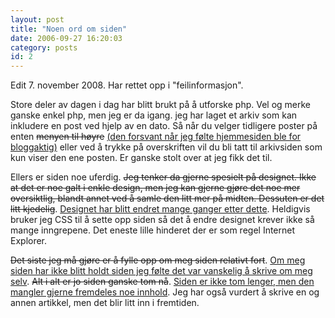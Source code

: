 ```yaml
---
layout: post
title: "Noen ord om siden"
date: 2006-09-27 16:20:03
category: posts
id: 2
---
```

Edit 7. november 2008. Har rettet opp i "feilinformasjon".

Store deler av dagen i dag har blitt brukt på å utforske php. Vel og merke ganske enkel php, men jeg er da igang. jeg har laget et arkiv som kan inkludere en post ved hjelp av en dato. Så når du velger tidligere poster på enten <del>menyen til høyre</del> <ins>(den forsvant når jeg følte hjemmesiden ble for bloggaktig)</ins> eller ved å trykke på overskriften vil du bli tatt til arkivsiden som kun viser den ene posten. Er ganske stolt over at jeg fikk det til. 

Ellers er siden noe uferdig. <del>Jeg tenker da gjerne spesielt på designet. Ikke at det er noe galt i enkle design, men jeg kan gjerne gjøre det noe mer oversiktlig, blandt annet ved å samle den litt mer på midten. Dessuten er det litt kjedelig</del>. <ins>Designet har blitt endret mange ganger etter dette</ins>. Heldigvis bruker jeg CSS til å sette opp siden så det å endre designet krever ikke så mange inngrepene. Det eneste lille hinderet der er som regel Internet Explorer.

<del>Det siste jeg må gjøre er å fylle opp om meg siden relativt fort</del>. <ins>Om meg siden har ikke blitt holdt siden jeg følte det var vanskelig å skrive om meg selv</ins>. <del>Alt i alt er jo siden ganske tom nå</del>. <ins>Siden er ikke tom lenger, men den mangler gjerne fremdeles noe innhold</ins>. Jeg har også vurdert å skrive en og annen artikkel, men det blir litt inn i fremtiden.